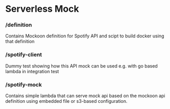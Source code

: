 # Serverless Mock

### /definition
Contains Mockoon definition for Spotify API and scipt to build docker using that definition

### /spotify-client
Dummy test showing how this API mock can be used e.g. with go based lambda in integration test

### /spotify-mock
Contains simple lambda that can serve mock api based on the mockoon api definition using embedded file or s3-based configuration. 